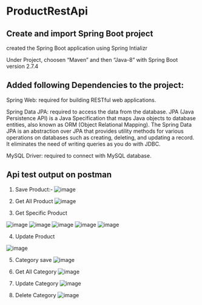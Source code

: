 # ProductRestApi

Create and import Spring Boot project
-----------------------------------------
created the Spring Boot application using Spring Intializr

Under Project, choosen “Maven” and then “Java-8” with Spring Boot version 2.7.4


Added following Dependencies to the project:
--------------------------------------------------
Spring Web: required for building RESTful web applications.

Spring Data JPA: required to access the data from the database. JPA (Java Persistence API) is a Java Specification that maps Java objects to database entities,            also known as ORM (Object Relational Mapping). The Spring Data JPA is an abstraction over JPA that provides utility methods for various operations on databases such as creating, deleting, and updating a record. It eliminates the need of writing queries as you do with JDBC.

MySQL Driver: required to connect with MySQL database.


Api test output on postman
--------------------------------
1.	Save Product:-
![image](https://user-images.githubusercontent.com/96284147/193577796-9b0ece1d-f804-49de-b868-910b923119b9.png)

 
2.	Get All Product
 ![image](https://user-images.githubusercontent.com/96284147/193577952-d48697f8-a8dd-4893-9ec5-62d96b812cc3.png)



3.	Get Specific Product
 
 ![image](https://user-images.githubusercontent.com/96284147/193578026-ec9125c1-74ea-4750-9300-f5d96773f988.png)
![image](https://user-images.githubusercontent.com/96284147/193578112-ca1d68bc-97fc-4a4a-87f0-dc0a25ba8ed9.png)
![image](https://user-images.githubusercontent.com/96284147/193578164-70a50080-bdc3-4778-b3c6-f12bbb1dbbb6.png)
![image](https://user-images.githubusercontent.com/96284147/193578231-d669981e-130a-41ba-8d77-2fe70867a065.png)
![image](https://user-images.githubusercontent.com/96284147/193578278-1d6fe5f3-ec06-4994-a06b-0632321daca9.png)

  
 
4.	Update Product
 

![image](https://user-images.githubusercontent.com/96284147/193578317-951f6c23-21bb-4c80-862b-e22472703a79.png)


5.	Category save
 ![image](https://user-images.githubusercontent.com/96284147/193578413-e6493666-3954-4f1b-957c-5a1438e90fef.png)


6.	Get All Category
 ![image](https://user-images.githubusercontent.com/96284147/193578487-0838ad09-e0e9-466b-bfc7-0a99344564b0.png)


7.	Update Category
 ![image](https://user-images.githubusercontent.com/96284147/193578557-1e20fe91-93c7-4bae-a290-4edc7606091b.png)


8.	Delete Category
 ![image](https://user-images.githubusercontent.com/96284147/193578642-b925f164-95fe-4f76-a1fd-ac02d4f1c36b.png)





